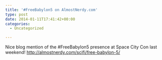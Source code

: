 ```yaml
---
title: '#FreeBabylon5 on AlmostNerdy.com'
type: post
date: 2014-01-11T17:41:42+00:00
categories:
  - Uncategorized

---
```

Nice blog mention of the #FreeBabylon5 presence at Space City Con last weekend! <http://almostnerdy.com/scifi/free-babylon-5/>
